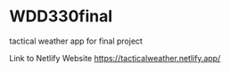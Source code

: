 # WDD330final
tactical weather app for final project 

Link to Netlify Website
https://tacticalweather.netlify.app/
